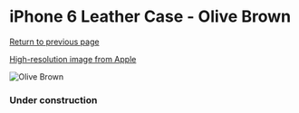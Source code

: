 # iPhone 6 Leather Case - Olive Brown

[Return to previous page](/iphone_6)

[High-resolution image from Apple](https://store.storeimages.cdn-apple.com/8756/as-images.apple.com/is/MGR22?wid=4500&hei=4500&fmt=png)

<div style="width: 384px"><img src="/everysource/MGR22.png" alt="Olive Brown"></div>

### Under construction
